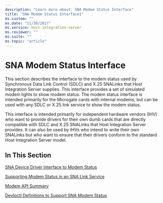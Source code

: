 ```yaml
---
description: "Learn more about: SNA Modem Status Interface"
title: "SNA Modem Status Interface1"
ms.custom: ""
ms.date: "11/30/2017"
ms.service: host-integration-server
ms.reviewer: ""
ms.suite: ""
ms.topic: "article"
---
```

# SNA Modem Status Interface
This section describes the interface to the modem status used by Synchronous Data Link Control (SDLC) and X.25 SNALinks that Host Integration Server supplies. This interface provides a set of simulated modem lights to show modem status. The modem status interface is intended primarily for the Microgate cards with internal modems, but can be used with any SDLC or X.25 link service to show the modem status.  
  
 This interface is intended primarily for independent hardware vendors (IHV) who want to provide drivers for their own dumb cards that are directly compatible with SDLC and X.25 SNALinks that Host Integration Server provides. It can also be used by IHVs who intend to write their own SNALinks but who want to ensure that their drivers conform to the standard Host Integration Server model.  
  
## In This Section  
 [SNA Device Driver Interface to Modem Status](../core/sna-device-driver-interface-to-modem-status2.md)  
  
 [Supporting Modem Status in an SNA Link Service](../core/supporting-modem-status-in-an-sna-link-service1.md)  
  
 [Modem API Summary](../core/modem-api-summary2.md)  
  
 [DevIoctl Definitions to Support SNA Modem Status](../core/devioctl-definitions-to-support-sna-modem-status1.md)
